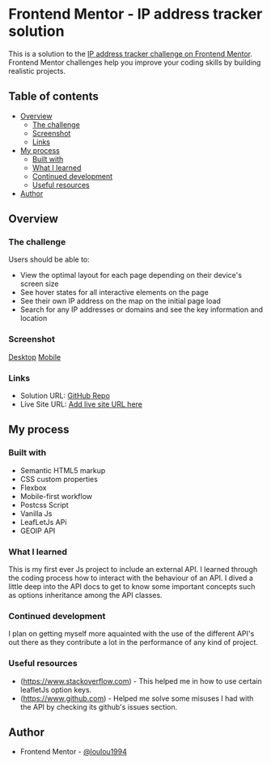 # Frontend Mentor - IP address tracker solution

This is a solution to the [IP address tracker challenge on Frontend Mentor](https://www.frontendmentor.io/challenges/ip-address-tracker-I8-0yYAH0). Frontend Mentor challenges help you improve your coding skills by building realistic projects. 

## Table of contents

- [Overview](#overview)
  - [The challenge](#the-challenge)
  - [Screenshot](#screenshot)
  - [Links](#links)
- [My process](#my-process)
  - [Built with](#built-with)
  - [What I learned](#what-i-learned)
  - [Continued development](#continued-development)
  - [Useful resources](#useful-resources)
- [Author](#author)

## Overview

### The challenge

Users should be able to:

- View the optimal layout for each page depending on their device's screen size
- See hover states for all interactive elements on the page
- See their own IP address on the map on the initial page load
- Search for any IP addresses or domains and see the key information and location

### Screenshot

  [Desktop](Desktop.png)
  [Mobile](Mobile.png)

### Links

- Solution URL: [GitHub Repo](https://github.com/loulou1994/ip-address-tracker-master)
- Live Site URL: [Add live site URL here](https://your-live-site-url.com)

## My process

### Built with

- Semantic HTML5 markup
- CSS custom properties
- Flexbox
- Mobile-first workflow
- Postcss Script
- Vanilla Js
- LeafLetJs APi
- GEOIP API

### What I learned
This is my first ever Js project to include an external API. I learned through the coding process how to interact with the behaviour of an API. I dived a little deep into the API docs to get to know some important concepts such as options inheritance among the API classes.

### Continued development
I plan on getting myself more aquainted with the use of the different API's out there as they contribute a lot in the performance of any kind of project.

### Useful resources

- (https://www.stackoverflow.com) - This helped me in how to use certain leafletJs option keys.
- (https://www.github.com) - Helped me solve some misuses I had with the API by checking its github's issues section.

## Author
- Frontend Mentor - [@loulou1994](https://www.frontendmentor.io/profile/loulou1994)
